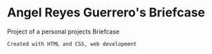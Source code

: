 # Angel Reyes Guerrero's Briefcase 

Project of a personal projects Briefcase


```
Created with HTML and CSS, web development
```